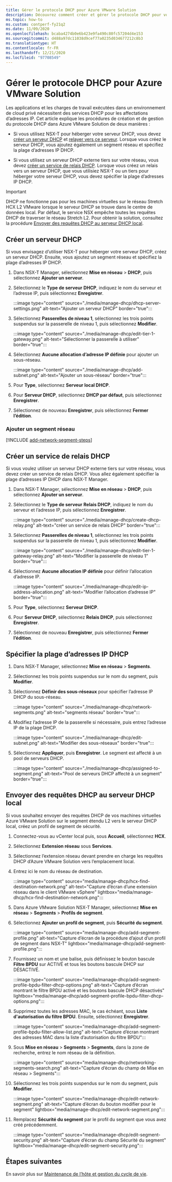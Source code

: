 ```yaml
---
title: Gérer le protocole DHCP pour Azure VMware Solution
description: Découvrez comment créer et gérer le protocole DHCP pour votre cloud privé Azure VMware Solution.
ms.topic: how-to
ms.custom: contperf-fy21q2
ms.date: 11/09/2020
ms.openlocfilehash: bcaba4274b0e6b423e9fa490c80fc57204d4e153
ms.sourcegitcommit: d488a97dc11038d9cef77a0235d034677212c8b3
ms.translationtype: HT
ms.contentlocale: fr-FR
ms.lasthandoff: 12/21/2020
ms.locfileid: "97708549"
---
```

# <a name="manage-dhcp-for-azure-vmware-solution"></a>Gérer le protocole DHCP pour Azure VMware Solution

Les applications et les charges de travail exécutées dans un environnement de cloud privé nécessitent des services DHCP pour les affectations d’adresses IP.  Cet article explique les procédures de création et de gestion du protocole DHCP dans Azure VMware Solution de deux manières :

- Si vous utilisez NSX-T pour héberger votre serveur DHCP, vous devez [créer un serveur DHCP](#create-a-dhcp-server) et [relayer vers ce serveur](#create-dhcp-relay-service). Lorsque vous créez le serveur DHCP, vous ajoutez également un segment réseau et spécifiez la plage d’adresses IP DHCP.   

- Si vous utilisez un serveur DHCP externe tiers sur votre réseau, vous devez [créer un service de relais DHCP](#create-dhcp-relay-service). Lorsque vous créez un relais vers un serveur DHCP, que vous utilisiez NSX-T ou un tiers pour héberger votre serveur DHCP, vous devez spécifier la plage d’adresses IP DHCP.

>[!IMPORTANT]
>DHCP ne fonctionne pas pour les machines virtuelles sur le réseau Stretch HCX L2 VMware lorsque le serveur DHCP se trouve dans le centre de données local.  Par défaut, le service NSX empêche toutes les requêtes DHCP de traverser le réseau Stretch L2. Pour obtenir la solution, consultez la procédure [Envoyer des requêtes DHCP au serveur DHCP local](#send-dhcp-requests-to-the-on-premises-dhcp-server).


## <a name="create-a-dhcp-server"></a>Créer un serveur DHCP

Si vous envisagez d’utiliser NSX-T pour héberger votre serveur DHCP, créez un serveur DHCP. Ensuite, vous ajoutez un segment réseau et spécifiez la plage d’adresses IP DHCP.

1. Dans NSX-T Manager, sélectionnez **Mise en réseau** > **DHCP**, puis sélectionnez **Ajouter un serveur**.

1. Sélectionnez le **Type de serveur** **DHCP**, indiquez le nom du serveur et l’adresse IP, puis sélectionnez **Enregistrer**.

   :::image type="content" source="./media/manage-dhcp/dhcp-server-settings.png" alt-text="Ajouter un serveur DHCP" border="true":::

1. Sélectionnez **Passerelles de niveau 1**, sélectionnez les trois points suspendus sur la passerelle de niveau 1, puis sélectionnez **Modifier**.

   :::image type="content" source="./media/manage-dhcp/edit-tier-1-gateway.png" alt-text="Sélectionner la passerelle à utiliser" border="true":::

1. Sélectionnez **Aucune allocation d’adresse IP définie** pour ajouter un sous-réseau.

   :::image type="content" source="./media/manage-dhcp/add-subnet.png" alt-text="Ajouter un sous-réseau" border="true":::

1. Pour **Type**, sélectionnez **Serveur local DHCP**. 
   
1. Pour **Serveur DHCP**, sélectionnez **DHCP par défaut**, puis sélectionnez **Enregistrer**.

1. Sélectionnez de nouveau **Enregistrer**, puis sélectionnez **Fermer l’édition**.

### <a name="add-a-network-segment"></a>Ajouter un segment réseau

[!INCLUDE [add-network-segment-steps](includes/add-network-segment-steps.md)]


## <a name="create-dhcp-relay-service"></a>Créer un service de relais DHCP

Si vous voulez utiliser un serveur DHCP externe tiers sur votre réseau, vous devez créer un service de relais DHCP. Vous allez également spécifier la plage d’adresses IP DHCP dans NSX-T Manager. 

1. Dans NSX-T Manager, sélectionnez **Mise en réseau** > **DHCP**, puis sélectionnez **Ajouter un serveur**.

1. Sélectionnez le **Type de serveur** **Relais DHCP**, indiquez le nom du serveur et l’adresse IP, puis sélectionnez **Enregistrer**.

   :::image type="content" source="./media/manage-dhcp/create-dhcp-relay.png" alt-text="créer un service de relais DHCP" border="true":::

1. Sélectionnez **Passerelles de niveau 1**, sélectionnez les trois points suspendus sur la passerelle de niveau 1, puis sélectionnez **Modifier**.

   :::image type="content" source="./media/manage-dhcp/edit-tier-1-gateway-relay.png" alt-text="Modifier la passerelle de niveau 1" border="true":::

1. Sélectionnez **Aucune allocation IP définie** pour définir l’allocation d’adresse IP.

   :::image type="content" source="./media/manage-dhcp/edit-ip-address-allocation.png" alt-text="Modifier l’allocation d’adresse IP" border="true":::

1. Pour **Type**, sélectionnez **Serveur DHCP**. 
   
1. Pour **Serveur DHCP**, sélectionnez **Relais DHCP**, puis sélectionnez **Enregistrer**.

1. Sélectionnez de nouveau **Enregistrer**, puis sélectionnez **Fermer l’édition**.


## <a name="specify-the-dhcp-ip-address-range"></a>Spécifier la plage d’adresses IP DHCP

1. Dans NSX-T Manager, sélectionnez **Mise en réseau** > **Segments**. 
   
1. Sélectionnez les trois points suspendus sur le nom du segment, puis **Modifier**.
   
1. Sélectionnez **Définir des sous-réseaux** pour spécifier l’adresse IP DHCP du sous-réseau. 
   
   :::image type="content" source="./media/manage-dhcp/network-segments.png" alt-text="segments réseau" border="true":::
      
1. Modifiez l’adresse IP de la passerelle si nécessaire, puis entrez l’adresse IP de la plage DHCP. 
      
   :::image type="content" source="./media/manage-dhcp/edit-subnet.png" alt-text="Modifier des sous-réseaux" border="true":::
      
1. Sélectionnez **Appliquer**, puis **Enregistrer**. Le segment est affecté à un pool de serveurs DHCP.
      
   :::image type="content" source="./media/manage-dhcp/assigned-to-segment.png" alt-text="Pool de serveurs DHCP affecté à un segment" border="true":::


## <a name="send-dhcp-requests-to-the-on-premises-dhcp-server"></a>Envoyer des requêtes DHCP au serveur DHCP local

Si vous souhaitez envoyer des requêtes DHCP de vos machines virtuelles Azure VMware Solution sur le segment étendu L2 vers le serveur DHCP local, créez un profil de segment de sécurité. 

1. Connectez-vous au vCenter local puis, sous **Accueil**, sélectionnez **HCX**.

1. Sélectionnez **Extension réseau** sous **Services**.

1. Sélectionnez l’extension réseau devant prendre en charge les requêtes DHCP d’Azure VMware Solution vers l’emplacement local. 

1. Entrez ici le nom du réseau de destination.  

   :::image type="content" source="media/manage-dhcp/hcx-find-destination-network.png" alt-text="Capture d’écran d’une extension réseau dans le client VMware vSphere" lightbox="media/manage-dhcp/hcx-find-destination-network.png":::

1. Dans Azure VMware Solution NSX-T Manager, sélectionnez **Mise en réseau** > **Segments** > **Profils de segment**. 

1. Sélectionnez **Ajouter un profil de segment**, puis **Sécurité du segment**.

   :::image type="content" source="media/manage-dhcp/add-segment-profile.png" alt-text="Capture d’écran de la procédure d’ajout d’un profil de segment dans NSX-T" lightbox="media/manage-dhcp/add-segment-profile.png":::

1. Fournissez un nom et une balise, puis définissez le bouton bascule **Filtre BPDU** sur ACTIVÉ et tous les boutons bascule DHCP sur DÉSACTIVÉ.

   :::image type="content" source="media/manage-dhcp/add-segment-profile-bpdu-filter-dhcp-options.png" alt-text="Capture d’écran montrant le filtre BPDU activé et les boutons bascule DHCP désactivés" lightbox="media/manage-dhcp/add-segment-profile-bpdu-filter-dhcp-options.png":::

1. Supprimez toutes les adresses MAC, le cas échéant, sous **Liste d'autorisation du filtre BPDU**.  Ensuite, sélectionnez **Enregistrer**.

   :::image type="content" source="media/manage-dhcp/add-segment-profile-bpdu-filter-allow-list.png" alt-text="Capture d’écran montrant des adresses MAC dans la liste d’autorisation du filtre BPDU":::

1. Sous **Mise en réseau** > **Segments** > **Segments**, dans la zone de recherche, entrez le nom réseau de la définition.

   :::image type="content" source="media/manage-dhcp/networking-segments-search.png" alt-text="Capture d’écran du champ de Mise en réseau > Segments":::

1. Sélectionnez les trois points suspendus sur le nom du segment, puis **Modifier**.

   :::image type="content" source="media/manage-dhcp/edit-network-segment.png" alt-text="Capture d’écran du bouton modifier pour le segment" lightbox="media/manage-dhcp/edit-network-segment.png":::

1. Remplacez **Sécurité du segment** par le profil du segment que vous avez créé précédemment.

   :::image type="content" source="media/manage-dhcp/edit-segment-security.png" alt-text="Capture d’écran du champ Sécurité du segment" lightbox="media/manage-dhcp/edit-segment-security.png":::

## <a name="next-steps"></a>Étapes suivantes

En savoir plus sur [Maintenance de l’hôte et gestion du cycle de vie](concepts-private-clouds-clusters.md#host-maintenance-and-lifecycle-management).